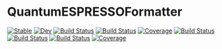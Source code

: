 # QuantumESPRESSOFormatter

[![Stable](https://img.shields.io/badge/docs-stable-blue.svg)](https://MineralsCloud.github.io/QuantumESPRESSOFormatter.jl/stable)
[![Dev](https://img.shields.io/badge/docs-dev-blue.svg)](https://MineralsCloud.github.io/QuantumESPRESSOFormatter.jl/dev)
[![Build Status](https://github.com/MineralsCloud/QuantumESPRESSOFormatter.jl/workflows/CI/badge.svg)](https://github.com/MineralsCloud/QuantumESPRESSOFormatter.jl/actions)
[![Build Status](https://github.com/MineralsCloud/QuantumESPRESSOFormatter.jl/badges/master/pipeline.svg)](https://github.com/MineralsCloud/QuantumESPRESSOFormatter.jl/pipelines)
[![Coverage](https://github.com/MineralsCloud/QuantumESPRESSOFormatter.jl/badges/master/coverage.svg)](https://github.com/MineralsCloud/QuantumESPRESSOFormatter.jl/commits/master)
[![Build Status](https://ci.appveyor.com/api/projects/status/github/MineralsCloud/QuantumESPRESSOFormatter.jl?svg=true)](https://ci.appveyor.com/project/MineralsCloud/QuantumESPRESSOFormatter-jl)
[![Build Status](https://cloud.drone.io/api/badges/MineralsCloud/QuantumESPRESSOFormatter.jl/status.svg)](https://cloud.drone.io/MineralsCloud/QuantumESPRESSOFormatter.jl)
[![Build Status](https://api.cirrus-ci.com/github/MineralsCloud/QuantumESPRESSOFormatter.jl.svg)](https://cirrus-ci.com/github/MineralsCloud/QuantumESPRESSOFormatter.jl)
[![Coverage](https://codecov.io/gh/MineralsCloud/QuantumESPRESSOFormatter.jl/branch/master/graph/badge.svg)](https://codecov.io/gh/MineralsCloud/QuantumESPRESSOFormatter.jl)
